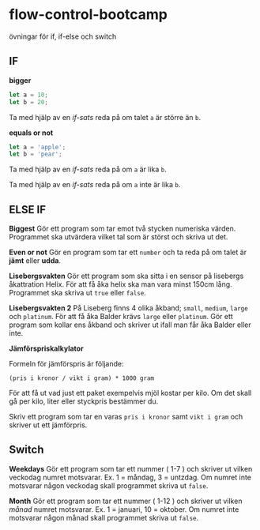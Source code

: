 # flow-control-bootcamp
övningar för if, if-else och switch

## IF

**bigger**
```js
let a = 10;
let b = 20;
```
Ta med hjälp av en *if-sats* reda på om talet ```a``` är större än ```b```.

**equals or not**
```js
let a = 'apple';
let b = 'pear';
```

Ta med hjälp av en *if-sats* reda på om ```a``` är lika ```b```.

Ta med hjälp av en *if-sats* reda på om ```a``` inte är lika ```b```.

## ELSE IF
**Biggest**
Gör ett program som tar emot två stycken numeriska värden. Programmet ska utvärdera vilket tal som är störst och skriva ut det.

**Even or not**
Gör en program som tar ett ```number```  och ta reda på om talet är **jämt** eller **udda**. 

**Lisebergsvakten**
Gör ett program som ska sitta i en sensor på lisebergs åkattration Helix. För att få åka helix ska man vara minst 150cm lång. Programmet ska skriva ut ```true``` eller ```false```.

**Lisebergsvakten 2**
På Liseberg finns 4 olika åkband; ```small```, ```medium```, ```large``` och ```platinum```. För att få åka Balder krävs ```large``` eller ```platinum```. 
Gör ett program som kollar ens åkband och skriver ut ifall man får åka Balder eller inte.

**Jämförspriskalkylator**

Formeln för jämförspris är följande:
```
(pris i kronor / vikt i gram) * 1000 gram
```
För att få ut vad just ett paket exempelvis mjöl kostar per kilo.
Om det skall gå per kilo, liter eller styckpris bestämmer du.

Skriv ett program som tar en varas ```pris i kronor``` samt ```vikt i gram``` och skriver ut ett jämförpris.


## Switch 
**Weekdays**
Gör ett program som tar ett nummer ( 1-7 ) och skriver ut vilken veckodag numret motsvarar. Ex. 1 = måndag, 3 = untzdag.
Om numret inte motsvarar någon veckodag skall programmet skriva ut ```false```.

**Month**
Gör ett program som tar ett nummer ( 1-12 ) och skriver ut vilken *månad* numret motsvarar. Ex. 1 = januari, 10 = oktober.
Om numret inte motsvarar någon månad skall programmet skriva ut ```false```. 
